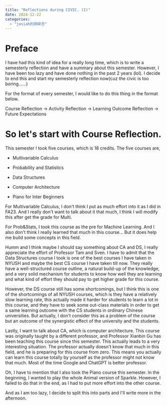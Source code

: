 ```yaml
---
title: "Reflections during CIVIC. (I)"
date: 2024-12-22
categories: 
  - "josiah的碎碎念"
---
```


# Preface

I have had this kind of idea for a really long time, which is to write a semesterly reflection and have a summary about this semester. However, I have been too lazy and have done nothing in the past 2 years (lol). I decide to end this and start my semesterly reflection now(cuz the civic is too boring......)

For the format of every semester, I would like to do this thing in the format below.

Course Reflection -> Activity Reflection -> Learning Outcome Reflection -> Future Expectations

# So let's start with Course Reflection.

This semester I took five courses, which is 18 credits. The five courses are,

- Multivariable Calculus

- Probability and Statistics

- Data Structures

- Computer Architecture

- Piano for Inter Beginners

For Multivariable Calculus, I don't think I put as much effort into it as I did in FA23. And I really don't want to talk about it that much, I think I will modify this after get the grade for Multi.

For Prob&Stats, I took this course as the pre for Machine Learning. And I also don't think I really learned that much in this course... But it does help me build some concepts in this field.

Humm and I think maybe I should say something about CA and DS, I really appreciate the effort of Professor Tam and Sven. I have to admit that the Data Structures course I took is one of the best courses I have taken in NYUSH and maybe the best CS course I have taken till now. They really have a well-structured course outline, a natural build-up of the knowledge, and a very solid mechanism for students to know how well they are learning and what kind of effort they should pay to get higher grade for this course.

However, the DS course still has some shortcomings, but I think this is one of the shortcomings of all NYUSH courses, which is they have a relatively slow learning rate, this actually made it harder for students to learn a lot in this course, and they have to seek some out-class materials in order to get a same learning outcome with the CS students in ordinary Chinese universities. But actually, I don't consider this as a problem of the course but an outcome of the synergistic effect of the university and the students.

Lastly, I want to talk about CA, which is computer architecture. This course was originally taught by a different professor, and Professor Xianbin Gu has been teaching this course since this semester. This actually leads to a very interesting situation. The professor actually doesn't know that much in this field, and he is preparing for this course from zero. This means you actually can learn this course totally by yourself as the professor might not know that much. Most of the time Google and ChatGPT is better professor.

Oh, I have to mention that I also took the Piano course this semester. In the beginning, I wanted to play the whole Animal version of Sparkle. However, I failed to do that in the end, as I had to put more effort into the other course.

And as I am too lazy, I decide to split this into parts and I'll write more in the afternoon.

